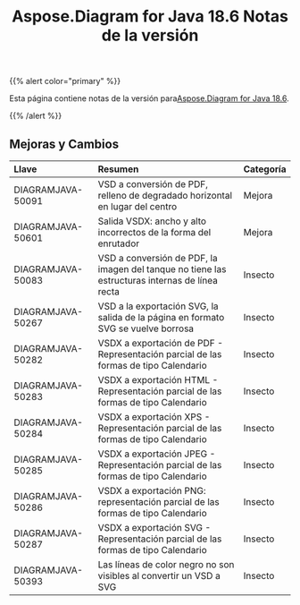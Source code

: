 ﻿---
title: Aspose.Diagram for Java 18.6 Notas de la versión
type: docs
weight: 70
url: /es/java/aspose-diagram-for-java-18-6-release-notes/
---
{{% alert color="primary" %}} 

 Esta página contiene notas de la versión para[Aspose.Diagram for Java 18.6](https://docs.aspose.com/diagram/java/aspose-diagram-for-java-18-6-release-notes/).

{{% /alert %}} 
## **Mejoras y Cambios**

|**Llave**|**Resumen**|**Categoría**|
|:- |:- |:- |
|DIAGRAMJAVA-50091|VSD a conversión de PDF, relleno de degradado horizontal en lugar del centro|Mejora|
|DIAGRAMJAVA-50601|Salida VSDX: ancho y alto incorrectos de la forma del enrutador|Mejora|
|DIAGRAMJAVA-50083|VSD a conversión de PDF, la imagen del tanque no tiene las estructuras internas de línea recta|Insecto|
|DIAGRAMJAVA-50267|VSD a la exportación SVG, la salida de la página en formato SVG se vuelve borrosa|Insecto|
|DIAGRAMJAVA-50282|VSDX a exportación de PDF - Representación parcial de las formas de tipo Calendario|Insecto|
|DIAGRAMJAVA-50283|VSDX a exportación HTML - Representación parcial de las formas de tipo Calendario|Insecto|
|DIAGRAMJAVA-50284|VSDX a exportación XPS - Representación parcial de las formas de tipo Calendario|Insecto|
|DIAGRAMJAVA-50285|VSDX a exportación JPEG - Representación parcial de las formas de tipo Calendario|Insecto|
|DIAGRAMJAVA-50286|VSDX a exportación PNG: representación parcial de las formas de tipo Calendario|Insecto|
|DIAGRAMJAVA-50287|VSDX a exportación SVG - Representación parcial de las formas de tipo Calendario|Insecto|
|DIAGRAMJAVA-50393|Las líneas de color negro no son visibles al convertir un VSD a SVG|Insecto|


